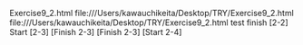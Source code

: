 Exercise9_2.html
file:///Users/kawauchikeita/Desktop/TRY/Exercise9_2.html
file:///Users/kawauchikeita/Desktop/TRY/Exercise9_2.html
test
finish [2-2]
Start [2-3]
[Finish 2-3]
[Finish 2-3]
[Start 2-4]
